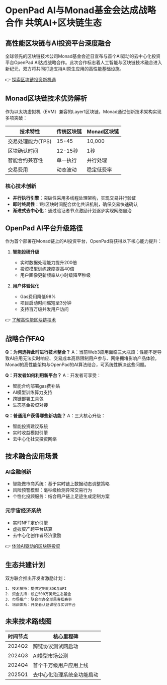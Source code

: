 # OpenPad AI与Monad基金会达成战略合作 共筑AI+区块链生态

## 高性能区块链与AI投资平台深度融合

全球领先的区块链技术公司Monad基金会近日宣布与首个AI驱动的去中心化投资平台OpenPad AI达成战略合作。此次合作标志着人工智能与区块链技术融合进入新纪元，双方将共同打造支持AI原生应用的高性能基础设施。

👉 [探索区块链投资新机遇](https://bit.ly/okx_welcome)

## Monad区块链技术优势解析

作为以太坊虚拟机（EVM）兼容的Layer1区块链，Monad通过创新技术架构实现多项突破：

| 技术特性          | 传统区块链       | Monad区块链       |
|-------------------|------------------|-------------------|
| 交易处理能力(TPS) | 15-45            | 10,000            |
| 区块确认时间       | 12-15秒          | 1秒               |
| 智能合约兼容性     | 单一执行         | 并行处理          |
| 交易费用          | 动态波动         | 稳定低费率        |

### 核心技术创新
- **并行执行引擎**：突破性采用多线程处理架构，实现交易并行验证
- **即时终局性**：1秒区块时间配合优化共识机制，确保交易快速确认
- **渐进式去中心化**：通过验证者节点激励计划逐步实现网络自治

## OpenPad AI平台升级路径

作为首个部署在Monad链上的AI投资平台，OpenPad将获得以下核心能力提升：

1. **智能投研升级**
   - 实时数据处理能力提升200倍
   - 投资模型训练速度提高40倍
   - 用户画像更新频率从小时级降至秒级

2. **用户体验优化**
   - Gas费用降低98%
   - 项目启动时间缩短至3分钟
   - 支持百万级并发用户访问

👉 [了解高性能区块链技术](https://bit.ly/okx_welcome)

## 战略合作FAQ

**Q：为何选择此时进行技术整合？**
A：当前Web3应用面临三大瓶颈：性能不足导致AI应用无法实时响应、交易成本高昂限制用户参与、网络拥堵影响产品体验。Monad的高性能架构与OpenPad的AI算法结合，可系统性解决这些问题。

**Q：开发者如何利用新平台？**
A：开发者可享受：
- 智能合约部署gas费补贴
- AI模型训练算力支持
- 跨链部署工具包
- 生态基金投资对接

**Q：普通用户获得哪些新功能？**
A：三大核心升级：
- 智能投资建议系统
- 实时收益模拟引擎
- 去中心化社交投资网络

## 技术融合应用场景

### AI金融创新
- 智能做市商系统：基于实时链上数据动态调整策略
- 风险预警模型：毫秒级检测异常交易行为
- 个性化投顾服务：结合用户链上足迹生成定制方案

### 元宇宙经济系统
- 实时NFT定价引擎
- 虚拟资产跨平台结算
- 去中心化创作者经济激励

👉 [体验AI驱动的区块链投资](https://bit.ly/okx_welcome)

## 生态共建计划

双方联合推出开发者激励计划：
```
1. 技术扶持：提供定制化SDK与API
2. 资金支持：设立500万美元生态基金
3. 市场推广：联合举办全球黑客松赛事
4. 培训体系：开发者认证课程与实训平台
```

## 未来技术路线图

| 时间节点 | 核心里程碑                  |
|----------|---------------------------|
| 2024Q2   | 跨链协议测试网启动          |
| 2024Q3   | AI模型市场公测              |
| 2024Q4   | 首个千万级用户应用上线      |
| 2025Q1   | 去中心化治理系统全功能启动  |
